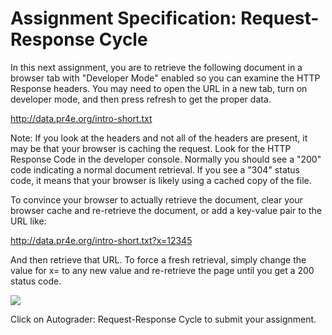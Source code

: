# Assignment Specification: Request-Response Cycle

In this next assignment, you are to retrieve the following document in a browser tab with "Developer Mode" enabled so you can examine the HTTP Response headers. You may need to open the URL in a new tab, turn on developer mode, and then press refresh to get the proper data.

http://data.pr4e.org/intro-short.txt

Note: If you look at the headers and not all of the headers are present, it may be that your browser is caching the request. Look for the HTTP Response Code in the developer console. Normally you should see a "200" code indicating a normal document retrieval. If you see a "304" status code, it means that your browser is likely using a cached copy of the file.

To convince your browser to actually retrieve the document, clear your browser cache and re-retrieve the document, or add a key-value pair to the URL like:

http://data.pr4e.org/intro-short.txt?x=12345

And then retrieve that URL. To force a fresh retrieval, simply change the value for x= to any new value and re-retrieve the page until you get a 200 status code.

![](https://d3c33hcgiwev3.cloudfront.net/imageAssetProxy.v1/xyMxrahNEees8xJDNprx2g_0d435d7e06b1494928b08243bcaf3759_http_headers-01.png?expiry=1643155200000&hmac=KC8GgQyOntJrlxD1PVOmqGzynVOQ_rEKxK11bI2jbjA)

Click on Autograder: Request-Response Cycle to submit your assignment.
